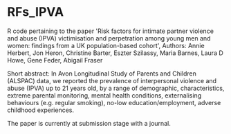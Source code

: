 # RFs_IPVA

R code pertaining to the paper 'Risk factors for intimate partner violence and abuse (IPVA) victimisation and perpetration among young men and women: findings from a UK population-based cohort', Authors: Annie Herbert, Jon Heron, Christine Barter, Eszter Szilassy, Maria Barnes, Laura D Howe, Gene Feder, Abigail Fraser

Short abstract: In Avon Longitudinal Study of Parents and Children (ALSPAC) data, we reported the prevalence of interpersonal violence and abuse (IPVA) up to 21 years old, by a range of demographic, characteristics, extreme parental monitoring, mental health conditions, externalising behaviours (e.g. regular smoking), no-low education/employment, adverse childhood experiences. 

The paper is currently at submission stage with a journal.

